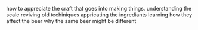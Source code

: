 
how to appreciate the craft that goes into making things. understanding the scale
reviving old techiniques
appricating the ingrediants 
learning how they affect the beer 
why the same beer might be different
